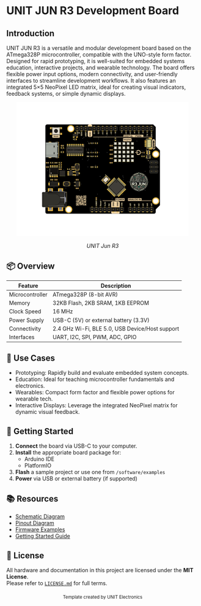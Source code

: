 
# UNIT JUN R3 Development Board 


## Introduction

UNIT JUN R3 is a versatile and modular development board based on the ATmega328P microcontroller, compatible with the UNO-style form factor. Designed for rapid prototyping, it is well-suited for embedded systems education, interactive projects, and wearable technology. The board offers flexible power input options, modern connectivity, and user-friendly interfaces to streamline development workflows. It also features an integrated 5×5 NeoPixel LED matrix, ideal for creating visual indicators, feedback systems, or simple dynamic displays.

<div align="center">
  <img src="hardware/resources/unit_top_v_0_0_1_ue0081_jun_r3.png" width="450px" alt="Development Board">
  <p><em>UNIT Jun R3</em></p>
</div>

## 📦 Overview

| Feature           | Description                                         |
|-------------------|-----------------------------------------------------|
| Microcontroller   | ATmega328P (8-bit AVR)                              |
| Memory            | 32KB Flash, 2KB SRAM, 1KB EEPROM                    |
| Clock Speed       | 16 MHz                                              |
| Power Supply      | USB-C (5V) or external battery (3.3V)               |
| Connectivity      | 2.4 GHz Wi-Fi, BLE 5.0, USB Device/Host support     |
| Interfaces        | UART, I2C, SPI, PWM, ADC, GPIO                      |



## 🧪 Use Cases

- Prototyping: Rapidly build and evaluate embedded system concepts.
- Education: Ideal for teaching microcontroller fundamentals and electronics.
- Wearables: Compact form factor and flexible power options for wearable tech.
- Interactive Displays: Leverage the integrated NeoPixel matrix for dynamic visual feedback.




## 🚀 Getting Started

1. **Connect** the board via USB-C to your computer.
2. **Install** the appropriate board package for:
   - Arduino IDE
   - PlatformIO
3. **Flash** a sample project or use one from `/software/examples`
4. **Power** via USB or external battery (if supported)


## 📚 Resources

- [Schematic Diagram](hardware/unit_sch_v_0_0_1_ue0081_Jun-R3.pdf)
- [Pinout Diagram](docs/pinout.png)
- [Firmware Examples](firmware/)
- [Getting Started Guide](docs/getting_started.md)



## 📝 License

All hardware and documentation in this project are licensed under the **MIT License**.  
Please refer to [`LICENSE.md`](LICENSE.md) for full terms.



<div align="center">
  <sub>Template created by UNIT Electronics</sub>
</div>
